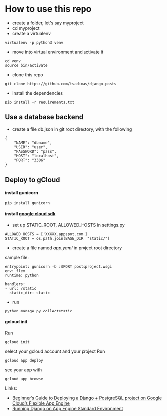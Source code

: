 # How to use this repo
* create a folder, let's say myproject
* cd myproject
* create a virtualenv
```
virtualenv -p python3 venv
```
* move into virtual environment and activate it
```
cd venv
source bin/activate
```
* clone this repo
```
git clone https://github.com/tsadimas/django-posts
```
* install the dependencies
```
pip install -r requirements.txt
```

## Use a database backend
* create a file db.json in git root directory, with the following 
```
{
    "NAME": "dbname",
    "USER": "user",
    "PASSWORD": "pass",
    "HOST": "localhost",   
    "PORT": "3306"
}
```

## Deploy to gCloud

#### install gunicorn
```
pip install gunicorn
```

#### install [google cloud sdk](https://cloud.google.com/sdk/downloads)

* set up STATIC_ROOT, ALLOWED_HOSTS in settings.py

```
ALLOWED_HOSTS = ['XXXXX.appspot.com']
STATIC_ROOT = os.path.join(BASE_DIR, "static/")
```
* create a file named _app.yaml_ in project root directory

sample file:
```
entrypoint: gunicorn -b :$PORT postsproject.wsgi
env: flex
runtime: python

handlers:
- url: /static
  static_dir: static
```
* run 
```
python manage.py collectstatic
```
#### gcloud init
Run 
```
gcloud init 
```
select your gcloud account and your project
Run
```
gcloud app deploy
```
see your app with
```
gcloud app browse
```

Links:
* [Beginner’s Guide to Deploying a Django + PostgreSQL project on Google Cloud’s Flexible App Engine](https://codeburst.io/beginners-guide-to-deploying-a-django-postgresql-project-on-google-cloud-s-flexible-app-engine-e3357b601b91)
* [Running Django on App Engine Standard Environment](https://cloud.google.com/python/django/appengine)